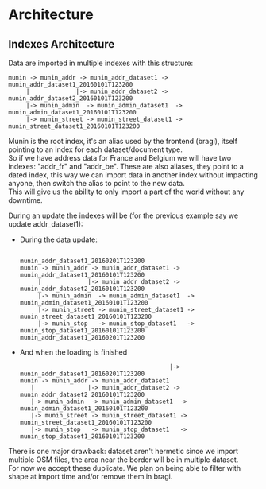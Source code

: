 # Architecture


## Indexes Architecture

Data are imported in multiple indexes with this structure:
```
munin -> munin_addr -> munin_addr_dataset1 -> munin_addr_dataset1_20160101T123200
     |             |-> munin_addr_dataset2 -> munin_addr_dataset2_20160101T123200
     |-> munin_admin  -> munin_admin_dataset1  -> munin_admin_dataset1_20160101T123200
     |-> munin_street -> munin_street_dataset1 -> munin_street_dataset1_20160101T123200
```
Munin is the root index, it's an alias used by the frontend (bragi), itself pointing to an index for each dataset/document type.  
So if we have address data for France and Belgium we will have two indexes: "addr_fr" and "addr_be". These are also aliases, they point to a dated index, this way we can import data in another index without impacting anyone, then switch the alias to point to the new data.  
This will give us the ability to only import a part of the world without any downtime.

During an update the indexes will be (for the previous example say we update addr_dataset1):

- During the data update:
  ```
                                                munin_addr_dataset1_20160201T123200
  munin -> munin_addr -> munin_addr_dataset1 -> munin_addr_dataset1_20160101T123200
       |             |-> munin_addr_dataset2 -> munin_addr_dataset2_20160101T123200
       |-> munin_admin  -> munin_admin_dataset1  -> munin_admin_dataset1_20160101T123200
       |-> munin_street -> munin_street_dataset1 -> munin_street_dataset1_20160101T123200
       |-> munin_stop   -> munin_stop_dataset1   -> munin_stop_dataset1_20160101T123200
  munin_addr_dataset1_20160201T123200
  ```

- And when the loading is finished
  ```
                                            |-> munin_addr_dataset1_20160201T123200
  munin -> munin_addr -> munin_addr_dataset1
     |               |-> munin_addr_dataset2 -> munin_addr_dataset2_20160101T123200
     |-> munin_admin  -> munin_admin_dataset1  -> munin_admin_dataset1_20160101T123200
     |-> munin_street -> munin_street_dataset1 -> munin_street_dataset1_20160101T123200
     |-> munin_stop   -> munin_stop_dataset1   -> munin_stop_dataset1_20160101T123200
   ```

There is one major drawback: dataset aren't hermetic since we import multiple OSM files, the area near the border will be in multiple dataset.  
For now we accept these duplicate. We plan on being able to filter with shape at import time and/or remove them in bragi.
